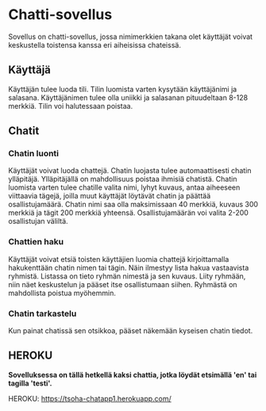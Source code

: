 # Chatti-sovellus

Sovellus on chatti-sovellus, jossa nimimerkkien takana olet käyttäjät voivat keskustella toistensa kanssa eri aiheisissa chateissä.


## Käyttäjä

Käyttäjän tulee luoda tili. Tilin luomista varten kysytään käyttäjänimi ja salasana. Käyttäjänimen tulee olla uniikki ja salasanan pituudeltaan 8-128 merkkiä.  Tilin voi halutessaan poistaa.

## Chatit

### Chatin luonti

Käyttäjät voivat luoda chattejä. Chatin luojasta tulee automaattisesti chatin ylläpitäjä. Ylläpitäjällä on mahdollisuus poistaa ihmisiä chatistä. Chatin luomista varten tulee chatille valita nimi, lyhyt kuvaus, antaa aiheeseen viittaavia tägejä, joilla muut käyttäjät löytävät chatin ja päättää osallistujamäärä. Chatin nimi saa olla maksimissaan 40 merkkiä, kuvaus 300 merkkiä ja tägit 200 merkkiä yhteensä. Osallistujamäärän voi valita 2-200 osallistujan väliltä.

### Chattien haku

Käyttäjät voivat etsiä toisten käyttäjien luomia chattejä kirjoittamalla hakukenttään chatin nimen tai tägin. Näin ilmestyy lista hakua vastaavista ryhmistä. Listassa on tieto ryhmän nimestä ja sen kuvaus. Liity ryhmään, niin näet keskustelun ja pääset itse osallistumaan siihen. Ryhmästä on mahdollista poistua myöhemmin. 


### Chatin tarkastelu

Kun painat chatissä sen otsikkoa, pääset näkemään kyseisen chatin tiedot.

## HEROKU

**Sovelluksessa on tällä hetkellä kaksi chattia, jotka löydät etsimällä 'en' tai tagilla 'testi'.**

HEROKU: https://tsoha-chatapp1.herokuapp.com/
